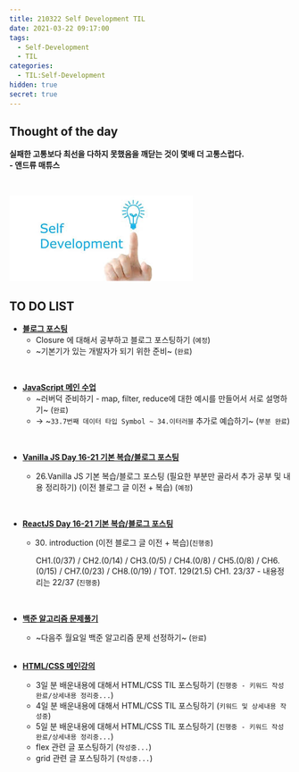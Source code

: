 ```yaml
---
title: 210322 Self Development TIL
date: 2021-03-22 09:17:00
tags:
  - Self-Development
  - TIL
categories:
  - TIL:Self-Development
hidden: true
secret: true
---
```


## **Thought of the day**

**실패한 고통보다 최선을 다하지 못했음을 깨닫는 것이 몇배 더 고통스럽다.**<br/> **- 앤드류 매튜스**

<br/>

![](/images/post_images/self_development_logo.jpg)

## **TO DO LIST**

- <ins>**블로그 포스팅**</ins>
  - Closure 에 대해서 공부하고 블로그 포스팅하기 (`예정`)
  - ~기본기가 있는 개발자가 되기 위한 준비~ (`완료`)

<!-- more -->

<br/>

- <ins>**JavaScript 메인 수업**</ins>
  - ~러버덕 준비하기 - map, filter, reduce에 대한 예시를 만들어서 서로 설명하기~ (`완료`)
  - → ~`33.7번째 데이터 타입 Symbol ~ 34.이터러블` 추가로 예습하기~ (`부분 완료`)

<br/>

- <ins>**Vanilla JS Day 16-21 기본 복습/블로그 포스팅**</ins>

  - 26.Vanilla JS 기본 복습/블로그 포스팅 (필요한 부분만 골라서 추가 공부 및 내용 정리하기) (이전 블로그 글 이전 + 복습) (`예정`)

<br/>

- <ins>**ReactJS Day 16-21 기본 복습/블로그 포스팅**</ins>

  - 30. introduction (이전 블로그 글 이전 + 복습)(`진행중`)

    CH1.(0/37) / CH2.(0/14) / CH3.(0/5) / CH4.(0/8) /
    CH5.(0/8) / CH6.(0/15) / CH7.(0/23) / CH8.(0/19) /
    TOT. 129(21.5)
    CH1. 23/37 - 내용정리는 22/37 (`진행중`)

<br/>

- <ins>**백준 알고리즘 문제풀기**</ins>

  - ~다음주 월요일 백준 알고리즘 문제 선정하기~ (`완료`)

  <br/>

- <ins>**HTML/CSS 메인강의**</ins>

  - 3일 분 배운내용에 대해서 HTML/CSS TIL 포스팅하기 (`진행중 - 키워드 작성 완료/상세내용 정리중...`)
  - 4일 분 배운내용에 대해서 HTML/CSS TIL 포스팅하기 (`키워드 및 상세내용 작성중`)
  - 5일 분 배운내용에 대해서 HTML/CSS TIL 포스팅하기 (`진행중 - 키워드 작성 완료/상세내용 정리중...`)
  - flex 관련 글 포스팅하기 (`작성중...`)
  - grid 관련 글 포스팅하기 (`작성중...`)

  <br/>
